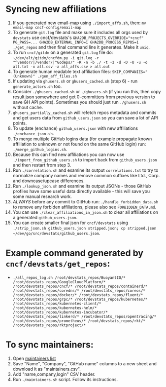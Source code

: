 # Syncing new affiliations

1. If you generated new email-map using `./import_affs.sh`, then: `mv email-map cncf-config/email-map`
2. To generate `git.log` file and make sure it includes all orgs used by `devstats` use cncf/devstats\'s `GHA2DB_PROJECTS_OVERRIDE="+cncf" PG_PASS=... GHA2DB_EXTERNAL_INFO=1 GHA2DB_PROCESS_REPOS=1 ./get_repos` and then final command line it generates. Make it `uniq`.
3. To run `cncf/gitdm` on a generated `git.log` file do: `~/dev/alt/gitdm/cncfdm.py -i git.log -r "^vendor/|/vendor/|^Godeps/" -R -n -b ./ -t -z -d -D -U -u -o all.txt -x all.csv -a all_affs.csv > all.out`
4. To generate human readable text affiliation files: `SKIP_COMPANIES="(Unknown)" ./gen_aff_files.sh`
5. If updating via `ghusers.sh` or `ghusers_cached.sh` (step 6) - run `generate_actors.sh` too.
6. Consider `./ghusers_cached.sh` or `./ghusers.sh` (if you run this, then copy result json somewhere and get 0-committers from previous version to save GH API points). Sometimes you should just run `./ghusers.sh` without cache.
7. `ghusers_partially_cached.sh` will refetch repos metadata and commits and get users data from `github_users.json` so you can save a lot of API points.
7. To update (enchance) `github_users.json` with new affiliations `./enchance_json.sh`.
8. To merge multiple GitHub logins data (for example propagate known affiliation to unknown or not found on the same GitHub login) run: `./merge_github_logins.sh`.
9. Because this can find new affiliations you can now use `./import_from_github_users.sh` to import back from `github_users.json` and then restart from step 3.
10. Run `./correlation.sh` and examine its output `correlations.txt` to try to normalize company names and remove common suffixes like Ltd., Corp. and downcase/upcase differences.
11. Run `./lookup_json.sh` and examine its output JSONs - those GitHub profiles have some useful data directly available - this will save you some manual research work.
12. *ALWAYS* before any commit to GitHub run: `./handle_forbidden_data.sh` to remove any forbiden affiliations, please also see `FORBIDDEN_DATA.md`.
13. You can use `./clear_affiliations_in_json.sh` to clear all affiliations on a generated `github_users.json`.
14. You can create smaller final json for `cncf/devstats` using `./strip_json.sh github_users.json stripped.json; cp stripped.json ~/dev/go/src/devstats/github_users.json`.


# Example command generated by `cncf/devstats/get_repos`:
- `./all_repos_log.sh /root/devstats_repos/BuoyantIO/* /root/devstats_repos/GoogleCloudPlatform/* /root/devstats_repos/cncf/* /root/devstats_repos/containerd/* /root/devstats_repos/coredns/* /root/devstats_repos/coreos/* /root/devstats_repos/docker/* /root/devstats_repos/fluent/* /root/devstats_repos/grpc/* /root/devstats_repos/kubernetes/* /root/devstats_repos/kubernetes-client/* /root/devstats_repos/kubernetes-helm/* /root/devstats_repos/kubernetes-incubator/* /root/devstats_repos/linkerd/* /root/devstats_repos/opentracing/* /root/devstats_repos/prometheus/* /root/devstats_repos/rkt/* /root/devstats_repos/rktproject/*`

# To sync maintainers:
1. Open [maintainers list](https://docs.google.com/spreadsheets/d/1QShmHcStYh5BjTjdOAASFK9V4WaYwJSFu1maBdcV5YA/edit#gid=0)
2. Save "Name", "Company", "GitHub name" columns to a new sheet and download it as "maintainers.csv".
3. Add "name,company,login" CSV header.
4. Run `./maintainers.sh` script. Follow its instructions.
